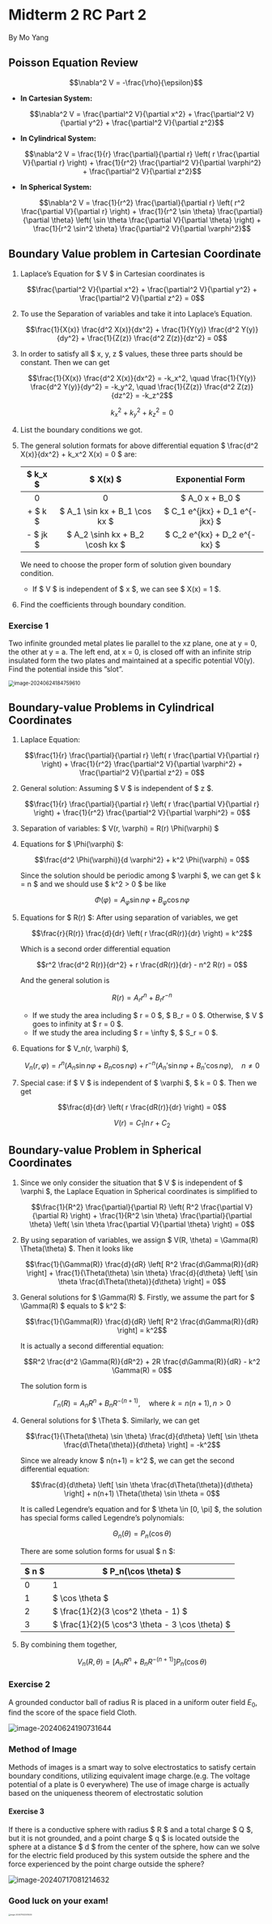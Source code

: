 # Midterm 2 RC Part 2

By Mo Yang

## Poisson Equation Review

$$\nabla^2 V = -\frac{\rho}{\epsilon}$$

- **In Cartesian System:**

  $$\nabla^2 V = \frac{\partial^2 V}{\partial x^2} + \frac{\partial^2 V}{\partial y^2} + \frac{\partial^2 V}{\partial z^2}$$

- **In Cylindrical System:**

  $$\nabla^2 V = \frac{1}{r} \frac{\partial}{\partial r} \left( r \frac{\partial V}{\partial r} \right) + \frac{1}{r^2} \frac{\partial^2 V}{\partial \varphi^2} + \frac{\partial^2 V}{\partial z^2}$$

- **In Spherical System:**

  $$\nabla^2 V = \frac{1}{r^2} \frac{\partial}{\partial r} \left( r^2 \frac{\partial V}{\partial r} \right) + \frac{1}{r^2 \sin \theta} \frac{\partial}{\partial \theta} \left( \sin \theta \frac{\partial V}{\partial \theta} \right) + \frac{1}{r^2 \sin^2 \theta} \frac{\partial^2 V}{\partial \varphi^2}$$





## Boundary Value problem in Cartesian Coordinate

1. Laplace’s Equation for $ V $ in Cartesian coordinates is

   $$\frac{\partial^2 V}{\partial x^2} + \frac{\partial^2 V}{\partial y^2} + \frac{\partial^2 V}{\partial z^2} = 0$$

2. To use the Separation of variables and take it into Laplace’s Equation.

   $$\frac{1}{X(x)} \frac{d^2 X(x)}{dx^2} + \frac{1}{Y(y)} \frac{d^2 Y(y)}{dy^2} + \frac{1}{Z(z)} \frac{d^2 Z(z)}{dz^2} = 0$$

3. In order to satisfy all $ x, y, z $ values, these three parts should be constant. Then we can get

   $$\frac{1}{X(x)} \frac{d^2 X(x)}{dx^2} = -k_x^2, \quad \frac{1}{Y(y)} \frac{d^2 Y(y)}{dy^2} = -k_y^2, \quad \frac{1}{Z(z)} \frac{d^2 Z(z)}{dz^2} = -k_z^2$$

   $$k_x^2 + k_y^2 + k_z^2 = 0$$

4. List the boundary conditions we got.

5. The general solution formats for above differential equation $ \frac{d^2 X(x)}{dx^2} + k_x^2 X(x) = 0 $ are:

   | $ k_x $  |            $ X(x) $             |        Exponential Form        |
   | :------: | :-----------------------------: | :----------------------------: |
   |    0     |                0                |        $ A_0 x + B_0 $         |
   | + $ k $  |  $ A_1 \sin kx + B_1 \cos kx $  | $ C_1 e^{jkx} + D_1 e^{-jkx} $ |
   | - $ jk $ | $ A_2 \sinh kx + B_2 \cosh kx $ |  $ C_2 e^{kx} + D_2 e^{-kx} $  |

   We need to choose the proper form of solution given boundary condition.

   - If $ V $ is independent of $ x $, we can see $ X(x) = 1 $.
   
6. Find the coefficients through boundary condition.



### Exercise 1

Two infinite grounded metal plates lie parallel to the xz plane, one at y = 0, the other at y = a. The left end, at x = 0, is closed off with an infinite strip insulated form the two plates and maintained at a specific potential V0(y). Find the potential inside this ”slot”.

<img src="C:\Users\Nephr\AppData\Roaming\Typora\typora-user-images\image-20240624184759610.png" alt="image-20240624184759610" style="zoom:70%;" />





































## Boundary-value Problems in Cylindrical Coordinates

1. Laplace Equation:

   $$\frac{1}{r} \frac{\partial}{\partial r} \left( r \frac{\partial V}{\partial r} \right) + \frac{1}{r^2} \frac{\partial^2 V}{\partial \varphi^2} + \frac{\partial^2 V}{\partial z^2} = 0$$

2. General solution: Assuming $ V $ is independent of $ z $.

   $$\frac{1}{r} \frac{\partial}{\partial r} \left( r \frac{\partial V}{\partial r} \right) + \frac{1}{r^2} \frac{\partial^2 V}{\partial \varphi^2} = 0$$

3. Separation of variables: $ V(r, \varphi) = R(r) \Phi(\varphi) $

4. Equations for $ \Phi(\varphi) $:

   $$\frac{d^2 \Phi(\varphi)}{d \varphi^2} + k^2 \Phi(\varphi) = 0$$

   Since the solution should be periodic among $ \varphi $, we can get $ k = n $ and we should use $ k^2 > 0 $ be like

   $$\Phi(\varphi) = A_\varphi \sin n\varphi + B_\varphi \cos n\varphi$$

5. Equations for $ R(r) $: After using separation of variables, we get

   $$\frac{r}{R(r)} \frac{d}{dr} \left( r \frac{dR(r)}{dr} \right) = k^2$$

   Which is a second order differential equation

   $$r^2 \frac{d^2 R(r)}{dr^2} + r \frac{dR(r)}{dr} - n^2 R(r) = 0$$

   And the general solution is

   $$R(r) = A_r r^n + B_r r^{-n}$$

   * If we study the area including $ r = 0 $, $ B_r = 0 $. Otherwise, $ V $ goes to infinity at $ r = 0 $.
   * If we study the area including $ r = \infty $, $ S_r = 0 $.

6. Equations for $ V_n(r, \varphi) $,

   $$V_n(r, \varphi) = r^n \left( A_n \sin n\varphi + B_n \cos n\varphi \right) + r^{-n} \left( A_n' \sin n\varphi + B_n' \cos n\varphi \right), \quad n \neq 0$$

7. Special case: if $ V $ is independent of $ \varphi $, $ k = 0 $. Then we get

   $$\frac{d}{dr} \left( r \frac{dR(r)}{dr} \right) = 0$$

   $$V(r) = C_1 \ln r + C_2$$





## Boundary-value Problem in Spherical Coordinates

1. Since we only consider the situation that $ V $ is independent of $ \varphi $, the Laplace Equation in Spherical coordinates is simplified to

   $$\frac{1}{R^2} \frac{\partial}{\partial R} \left( R^2 \frac{\partial V}{\partial R} \right) + \frac{1}{R^2 \sin \theta} \frac{\partial}{\partial \theta} \left( \sin \theta \frac{\partial V}{\partial \theta} \right) = 0$$

2. By using separation of variables, we assign $ V(R, \theta) = \Gamma(R) \Theta(\theta) $. Then it looks like

   $$\frac{1}{\Gamma(R)} \frac{d}{dR} \left[ R^2 \frac{d\Gamma(R)}{dR} \right] + \frac{1}{\Theta(\theta) \sin \theta} \frac{d}{d\theta} \left[ \sin \theta \frac{d\Theta(\theta)}{d\theta} \right] = 0$$

3. General solutions for $ \Gamma(R) $. Firstly, we assume the part for $ \Gamma(R) $ equals to $ k^2 $:

   $$\frac{1}{\Gamma(R)} \frac{d}{dR} \left[ R^2 \frac{d\Gamma(R)}{dR} \right] = k^2$$

   It is actually a second differential equation:

   $$R^2 \frac{d^2 \Gamma(R)}{dR^2} + 2R \frac{d\Gamma(R)}{dR} - k^2 \Gamma(R) = 0$$

   The solution form is

   $$\Gamma_n(R) = A_n R^n + B_n R^{-(n+1)}, \quad \text{where } k = n(n+1), \, n > 0$$

4. General solutions for $ \Theta $. Similarly, we can get

   $$\frac{1}{\Theta(\theta) \sin \theta} \frac{d}{d\theta} \left[ \sin \theta \frac{d\Theta(\theta)}{d\theta} \right] = -k^2$$

   Since we already know $ n(n+1) = k^2 $, we can get the second differential equation:

   $$\frac{d}{d\theta} \left[ \sin \theta \frac{d\Theta(\theta)}{d\theta} \right] + n(n+1) \Theta(\theta) \sin \theta = 0$$

   It is called Legendre’s equation and for $ \theta \in [0, \pi] $, the solution has special forms called Legendre’s polynomials:

   $$\Theta_n(\theta) = P_n(\cos \theta)$$

   There are some solution forms for usual $ n $:

   | $ n $ | $ P_n(\cos \theta) $                             |
   | ----- | ------------------------------------------------ |
   | 0     | 1                                                |
   | 1     | $ \cos \theta $                                  |
   | 2     | $ \frac{1}{2}(3 \cos^2 \theta - 1) $             |
   | 3     | $ \frac{1}{2}(5 \cos^3 \theta - 3 \cos \theta) $ |

5. By combining them together,

   $$V_n(R, \theta) = \left[ A_n R^n + B_n R^{-(n+1)} \right] P_n(\cos \theta)$$





### Exercise 2

A grounded conductor ball of radius R is placed in a uniform outer field $E_0$, find the score of the space field Cloth.

![image-20240624190731644](C:\Users\Nephr\AppData\Roaming\Typora\typora-user-images\image-20240624190731644.png)





























### Method of Image

Methods of images is a smart way to solve electrostatics to satisfy certain boundary conditions, utilizing equivalent image charge.(e.g. The voltage potential of a plate is 0 everywhere) The use of  image charge is actually based on the uniqueness theorem of electrostatic solution

#### Exercise 3

If there is a conductive sphere with radius $ R $ and a total charge $ Q $, but it is not grounded, and a point charge $ q $ is located outside the sphere at a distance $ d $ from the center of the sphere, how can we solve for the electric field produced by this system outside the sphere and the force experienced by the point charge outside the sphere?

![image-20240717081214632](C:\Users\Nephr\AppData\Roaming\Typora\typora-user-images\image-20240717081214632.png)























### Good luck on your exam!

<img src="C:\Users\Nephr\AppData\Roaming\Typora\typora-user-images\image-20240716223416245.png" alt="image-20240716223416245" style="zoom:23%;" />

